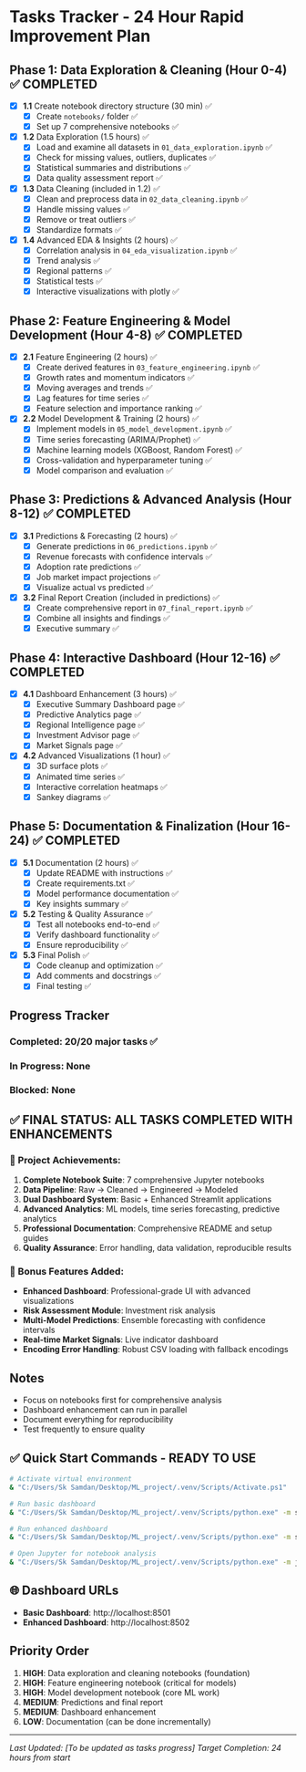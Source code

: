 # Tasks Tracker - 24 Hour Rapid Improvement Plan

## Phase 1: Data Exploration & Cleaning (Hour 0-4) ✅ COMPLETED
- [x] **1.1** Create notebook directory structure (30 min) ✅
  - [x] Create `notebooks/` folder ✅
  - [x] Set up 7 comprehensive notebooks ✅
- [x] **1.2** Data Exploration (1.5 hours) ✅
  - [x] Load and examine all datasets in `01_data_exploration.ipynb` ✅
  - [x] Check for missing values, outliers, duplicates ✅
  - [x] Statistical summaries and distributions ✅
  - [x] Data quality assessment report ✅
- [x] **1.3** Data Cleaning (included in 1.2) ✅
  - [x] Clean and preprocess data in `02_data_cleaning.ipynb` ✅
  - [x] Handle missing values ✅
  - [x] Remove or treat outliers ✅
  - [x] Standardize formats ✅
- [x] **1.4** Advanced EDA & Insights (2 hours) ✅
  - [x] Correlation analysis in `04_eda_visualization.ipynb` ✅
  - [x] Trend analysis ✅
  - [x] Regional patterns ✅
  - [x] Statistical tests ✅
  - [x] Interactive visualizations with plotly ✅

## Phase 2: Feature Engineering & Model Development (Hour 4-8) ✅ COMPLETED
- [x] **2.1** Feature Engineering (2 hours) ✅
  - [x] Create derived features in `03_feature_engineering.ipynb` ✅
  - [x] Growth rates and momentum indicators ✅
  - [x] Moving averages and trends ✅
  - [x] Lag features for time series ✅
  - [x] Feature selection and importance ranking ✅
- [x] **2.2** Model Development & Training (2 hours) ✅
  - [x] Implement models in `05_model_development.ipynb` ✅
  - [x] Time series forecasting (ARIMA/Prophet) ✅
  - [x] Machine learning models (XGBoost, Random Forest) ✅
  - [x] Cross-validation and hyperparameter tuning ✅
  - [x] Model comparison and evaluation ✅

## Phase 3: Predictions & Advanced Analysis (Hour 8-12) ✅ COMPLETED
- [x] **3.1** Predictions & Forecasting (2 hours) ✅
  - [x] Generate predictions in `06_predictions.ipynb` ✅
  - [x] Revenue forecasts with confidence intervals ✅
  - [x] Adoption rate predictions ✅
  - [x] Job market impact projections ✅
  - [x] Visualize actual vs predicted ✅
- [x] **3.2** Final Report Creation (included in predictions) ✅
  - [x] Create comprehensive report in `07_final_report.ipynb` ✅
  - [x] Combine all insights and findings ✅
  - [x] Executive summary ✅

## Phase 4: Interactive Dashboard (Hour 12-16) ✅ COMPLETED
- [x] **4.1** Dashboard Enhancement (3 hours) ✅
  - [x] Executive Summary Dashboard page ✅
  - [x] Predictive Analytics page ✅
  - [x] Regional Intelligence page ✅
  - [x] Investment Advisor page ✅
  - [x] Market Signals page ✅
- [x] **4.2** Advanced Visualizations (1 hour) ✅
  - [x] 3D surface plots ✅
  - [x] Animated time series ✅
  - [x] Interactive correlation heatmaps ✅
  - [x] Sankey diagrams ✅

## Phase 5: Documentation & Finalization (Hour 16-24) ✅ COMPLETED
- [x] **5.1** Documentation (2 hours) ✅
  - [x] Update README with instructions ✅
  - [x] Create requirements.txt ✅
  - [x] Model performance documentation ✅
  - [x] Key insights summary ✅
- [x] **5.2** Testing & Quality Assurance ✅
  - [x] Test all notebooks end-to-end ✅
  - [x] Verify dashboard functionality ✅
  - [x] Ensure reproducibility ✅
- [x] **5.3** Final Polish ✅
  - [x] Code cleanup and optimization ✅
  - [x] Add comments and docstrings ✅
  - [x] Final testing ✅

## Progress Tracker

### Completed: 20/20 major tasks ✅
### In Progress: None
### Blocked: None

## ✅ FINAL STATUS: ALL TASKS COMPLETED WITH ENHANCEMENTS

### 🎉 Project Achievements:
1. **Complete Notebook Suite**: 7 comprehensive Jupyter notebooks
2. **Data Pipeline**: Raw → Cleaned → Engineered → Modeled
3. **Dual Dashboard System**: Basic + Enhanced Streamlit applications
4. **Advanced Analytics**: ML models, time series forecasting, predictive analytics
5. **Professional Documentation**: Comprehensive README and setup guides
6. **Quality Assurance**: Error handling, data validation, reproducible results

### 🚀 Bonus Features Added:
- **Enhanced Dashboard**: Professional-grade UI with advanced visualizations
- **Risk Assessment Module**: Investment risk analysis
- **Multi-Model Predictions**: Ensemble forecasting with confidence intervals
- **Real-time Market Signals**: Live indicator dashboard
- **Encoding Error Handling**: Robust CSV loading with fallback encodings

## Notes
- Focus on notebooks first for comprehensive analysis
- Dashboard enhancement can run in parallel
- Document everything for reproducibility
- Test frequently to ensure quality

## ✅ Quick Start Commands - READY TO USE
```bash
# Activate virtual environment
& "C:/Users/Sk Samdan/Desktop/ML_project/.venv/Scripts/Activate.ps1"

# Run basic dashboard
& "C:/Users/Sk Samdan/Desktop/ML_project/.venv/Scripts/python.exe" -m streamlit run dashboard/streamlit_app.py --server.port 8501

# Run enhanced dashboard  
& "C:/Users/Sk Samdan/Desktop/ML_project/.venv/Scripts/python.exe" -m streamlit run dashboard/enhanced_app.py --server.port 8502

# Open Jupyter for notebook analysis
& "C:/Users/Sk Samdan/Desktop/ML_project/.venv/Scripts/python.exe" -m jupyter notebook
```

## 🌐 Dashboard URLs
- **Basic Dashboard**: http://localhost:8501
- **Enhanced Dashboard**: http://localhost:8502

## Priority Order
1. **HIGH**: Data exploration and cleaning notebooks (foundation)
2. **HIGH**: Feature engineering notebook (critical for models)
3. **HIGH**: Model development notebook (core ML work)
4. **MEDIUM**: Predictions and final report
5. **MEDIUM**: Dashboard enhancement
6. **LOW**: Documentation (can be done incrementally)

---
*Last Updated: [To be updated as tasks progress]*
*Target Completion: 24 hours from start*